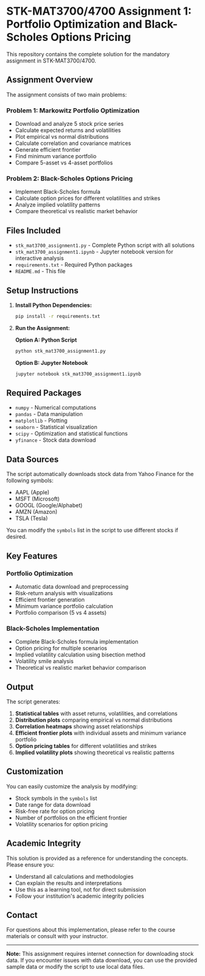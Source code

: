 # STK-MAT3700/4700 Assignment 1: Portfolio Optimization and Black-Scholes Options Pricing

This repository contains the complete solution for the mandatory assignment in STK-MAT3700/4700.

## Assignment Overview

The assignment consists of two main problems:

### Problem 1: Markowitz Portfolio Optimization
- Download and analyze 5 stock price series
- Calculate expected returns and volatilities
- Plot empirical vs normal distributions
- Calculate correlation and covariance matrices
- Generate efficient frontier
- Find minimum variance portfolio
- Compare 5-asset vs 4-asset portfolios

### Problem 2: Black-Scholes Options Pricing
- Implement Black-Scholes formula
- Calculate option prices for different volatilities and strikes
- Analyze implied volatility patterns
- Compare theoretical vs realistic market behavior

## Files Included

- `stk_mat3700_assignment1.py` - Complete Python script with all solutions
- `stk_mat3700_assignment1.ipynb` - Jupyter notebook version for interactive analysis
- `requirements.txt` - Required Python packages
- `README.md` - This file

## Setup Instructions

1. **Install Python Dependencies:**
   ```bash
   pip install -r requirements.txt
   ```

2. **Run the Assignment:**
   
   **Option A: Python Script**
   ```bash
   python stk_mat3700_assignment1.py
   ```
   
   **Option B: Jupyter Notebook**
   ```bash
   jupyter notebook stk_mat3700_assignment1.ipynb
   ```

## Required Packages

- `numpy` - Numerical computations
- `pandas` - Data manipulation
- `matplotlib` - Plotting
- `seaborn` - Statistical visualization
- `scipy` - Optimization and statistical functions
- `yfinance` - Stock data download

## Data Sources

The script automatically downloads stock data from Yahoo Finance for the following symbols:
- AAPL (Apple)
- MSFT (Microsoft)
- GOOGL (Google/Alphabet)
- AMZN (Amazon)
- TSLA (Tesla)

You can modify the `symbols` list in the script to use different stocks if desired.

## Key Features

### Portfolio Optimization
- Automatic data download and preprocessing
- Risk-return analysis with visualizations
- Efficient frontier generation
- Minimum variance portfolio calculation
- Portfolio comparison (5 vs 4 assets)

### Black-Scholes Implementation
- Complete Black-Scholes formula implementation
- Option pricing for multiple scenarios
- Implied volatility calculation using bisection method
- Volatility smile analysis
- Theoretical vs realistic market behavior comparison

## Output

The script generates:
1. **Statistical tables** with asset returns, volatilities, and correlations
2. **Distribution plots** comparing empirical vs normal distributions
3. **Correlation heatmaps** showing asset relationships
4. **Efficient frontier plots** with individual assets and minimum variance portfolio
5. **Option pricing tables** for different volatilities and strikes
6. **Implied volatility plots** showing theoretical vs realistic patterns

## Customization

You can easily customize the analysis by modifying:
- Stock symbols in the `symbols` list
- Date range for data download
- Risk-free rate for option pricing
- Number of portfolios on the efficient frontier
- Volatility scenarios for option pricing

## Academic Integrity

This solution is provided as a reference for understanding the concepts. Please ensure you:
- Understand all calculations and methodologies
- Can explain the results and interpretations
- Use this as a learning tool, not for direct submission
- Follow your institution's academic integrity policies

## Contact

For questions about this implementation, please refer to the course materials or consult with your instructor.

---

**Note:** This assignment requires internet connection for downloading stock data. If you encounter issues with data download, you can use the provided sample data or modify the script to use local data files.